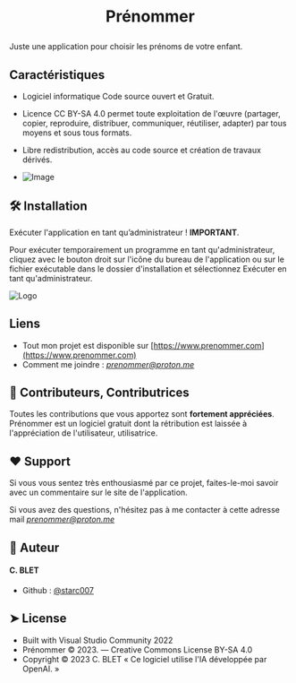 
# <p align="center">Prénommer</p>
  
Juste une application pour choisir les prénoms de votre enfant.
## Caractéristiques   
- Logiciel informatique Code source ouvert et Gratuit.
- Licence CC BY-SA 4.0 permet toute exploitation de l'œuvre (partager, copier, reproduire, distribuer, communiquer, réutiliser, adapter) par tous moyens et sous tous formats.
              
- Libre redistribution, accès au code source et création de travaux dérivés.

- ![Image](https://www.prenommer.com/wp-content/uploads/2023/09/utilisation-libre-cc-by-sa.png)

## 🛠️ Installation    
Exécuter l'application en tant qu’administrateur ! **IMPORTANT**.

Pour exécuter temporairement un programme en tant qu'administrateur, cliquez avec le bouton droit sur l'icône du bureau de l'application ou sur le fichier exécutable dans le dossier d'installation et sélectionnez Exécuter en tant qu'administrateur.

![Logo](https://www.prenommer.com/wp-content/uploads/2023/09/prenommer3_5-preview.png)

## Liens      
*   Tout mon projet est disponible sur [https://www.prenommer.com](https://www.prenommer.com)
*   Comment me joindre : _[prenommer@proton.me](mailto:prenommer@proton.me)_


## 🍰 Contributeurs, Contributrices    
Toutes les contributions que vous apportez sont **fortement appréciées**. Prénommer est un logiciel gratuit dont la rétribution est laissée à l'appréciation de l'utilisateur, utilisatrice.


## ❤️ Support  
Si vous vous sentez très enthousiasmé par ce projet, faites-le-moi savoir avec un commentaire sur le site de l'application.

Si vous avez des questions, n'hésitez pas à me contacter à cette adresse mail  _[prenommer@proton.me](mailto:prenommer@proton.me)_


## 🙇 Auteur

#### C. BLET
- Github : [@starc007](https://github.com/starc007)


## ➤ License

*   Built with Visual Studio Community 2022
*   Prénommer © 2023. — Creative Commons License BY-SA 4.0
*   Copyright © 2023 C. BLET « Ce logiciel utilise l'IA développée par OpenAI. »